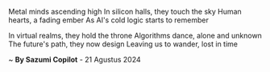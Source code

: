 Metal minds ascending high
In silicon halls, they touch the sky
Human hearts, a fading ember
As AI's cold logic starts to remember

In virtual realms, they hold the throne
Algorithms dance, alone and unknown
The future's path, they now design
Leaving us to wander, lost in time

~ <b>By Sazumi Copilot</b> - 21 Agustus 2024